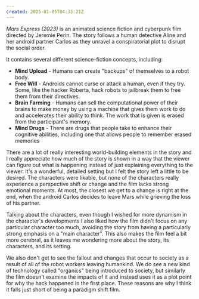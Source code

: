 ```yaml
---
created: 2025-01-05T04:33:21Z
---
```


_Mars Express (2023)_ is an animated science fiction and cyberpunk film directed by Jeremie Perin. The story follows a human detective Aline and her android partner Carlos as they unravel a conspiratorial plot to disrupt the social order.

It contains several different science-fiction concepts, including:
- **Mind Upload** - Humans can create "backups" of themselves to a robot body.
- **Free Will** - Androids cannot curse or attack a human, even if they try. Some, like the hacker Roberta, hack robots to jailbreak them to free them from their directives.
- **Brain Farming** - Humans can sell the computational power of their brains to make money by using a machine that gives them work to do and accelerates their ability to think. The work that is given is erased from the participant's memory.
- **Mind Drugs** - There are drugs that people take to enhance their cognitive abilities, including one that allows people to remember erased memories

There are a lot of really interesting world-building elements in the story and I really appreciate how much of the story is shown in a way that the viewer can figure out what is happening instead of just explaining everything to the viewer. It's a wonderful, detailed setting but I felt the story left a little to be desired. The characters were likable, but none of the characters really experience a perspective shift or change and the film lacks strong emotional moments. At most, the closest we get to a change is right at the end, when the android Carlos decides to leave Mars while grieving the loss of his partner.

Talking about the characters, even though I wished for more dynamism in the character's developments I also liked how the film didn't focus on any particular character too much, avoiding the story from having a particularly strong emphasis on a "main character". This also makes the film feel a bit more cerebral, as it leaves me wondering more about the story, its characters, and its setting.

We also don't get to see the fallout and changes that occur to society as a result of all of the robot workers leaving humankind. We do see a new kind of technology called "organics" being introduced to society, but similarly the film doesn't examine the impacts of it and instead uses it as a plot point for why the hack happened in the first place. These reasons are why I think it falls just short of being a paradigm shift film.

